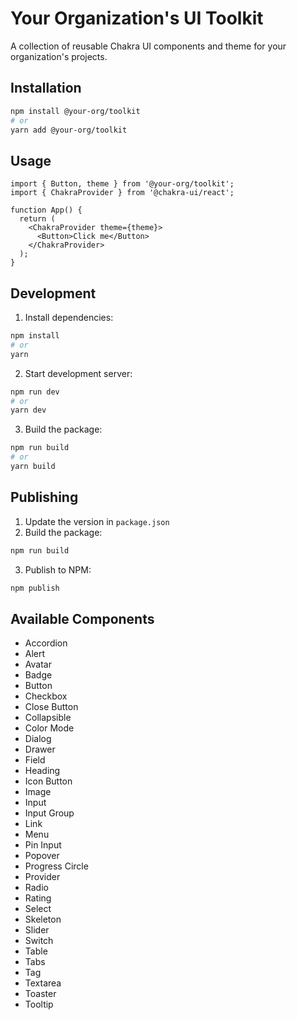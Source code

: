 <!-- TODO @tom2drum rewrite README -->
<!-- TODO @tom2drum add build check to CI workflow -->
<!-- TODO @tom2drum add publish workflow -->
<!-- TODO @tom2drum add eslint rules (?) to discourage use of IconSvg -->
<!-- TODO @tom2drum clean up tsconfig and vite config -->
<!-- TODO @tom2drum Quick fix in VSCode: omit some imports -->

# Your Organization's UI Toolkit

A collection of reusable Chakra UI components and theme for your organization's projects.

## Installation

```bash
npm install @your-org/toolkit
# or
yarn add @your-org/toolkit
```

## Usage

```tsx
import { Button, theme } from '@your-org/toolkit';
import { ChakraProvider } from '@chakra-ui/react';

function App() {
  return (
    <ChakraProvider theme={theme}>
      <Button>Click me</Button>
    </ChakraProvider>
  );
}
```

## Development

1. Install dependencies:
```bash
npm install
# or
yarn
```

2. Start development server:
```bash
npm run dev
# or
yarn dev
```

3. Build the package:
```bash
npm run build
# or
yarn build
```

## Publishing

1. Update the version in `package.json`
2. Build the package:
```bash
npm run build
```
3. Publish to NPM:
```bash
npm publish
```

## Available Components

- Accordion
- Alert
- Avatar
- Badge
- Button
- Checkbox
- Close Button
- Collapsible
- Color Mode
- Dialog
- Drawer
- Field
- Heading
- Icon Button
- Image
- Input
- Input Group
- Link
- Menu
- Pin Input
- Popover
- Progress Circle
- Provider
- Radio
- Rating
- Select
- Skeleton
- Slider
- Switch
- Table
- Tabs
- Tag
- Textarea
- Toaster
- Tooltip 